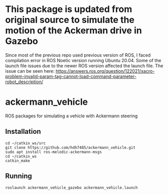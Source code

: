 # This package is updated from original source to simulate the motion of the Ackerman drive in Gazebo

Since most of the previous repo used previous version of ROS, I faced compilation error in ROS Noetic version running Ubuntu 20.04. 
Some of the launch file issues due to the newer ROS version affected the launch file. The issue can be seen here:
https://answers.ros.org/question/122021/xacro-problem-invalid-param-tag-cannot-load-command-parameter-robot_description/

ackermann_vehicle
=================

ROS packages for simulating a vehicle with Ackermann steering

## Installation
```
cd ~/catkin_ws/src
git clone https://github.com/hdh7485/ackermann_vehicle.git
sudo apt install ros-melodic-ackermann-msgs
cd ~/catkin_ws
catkin_make
```

## Running
`roslaunch ackermann_vehicle_gazebo ackermann_vehicle.launch`
